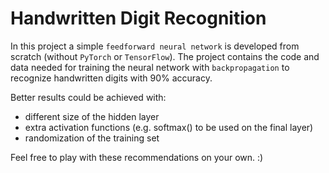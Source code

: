 # Handwritten Digit Recognition
In this project a simple `feedforward neural network` is developed from scratch (without `PyTorch` or `TensorFlow`). The project contains the code and data needed for training the neural network with `backpropagation` to recognize handwritten digits with 90% accuracy.

Better results could be achieved with:
 - different size of the hidden layer
 - extra activation functions (e.g. softmax() to be used on the final layer)
 - randomization of the training set

Feel free to play with these recommendations on your own. :)
